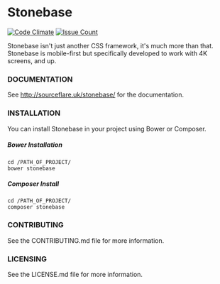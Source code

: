 # Stonebase

[![Code Climate](https://codeclimate.com/github/SourceFlare/Stonebase/badges/gpa.svg?s=10001)](https://codeclimate.com/github/SourceFlare/Stonebase) [![Issue Count](https://codeclimate.com/github/SourceFlare/Stonebase/badges/issue_count.svg?s=10001)](https://codeclimate.com/github/SourceFlare/Stonebase)

Stonebase isn't just another CSS framework, it's much more than that.  Stonebase is mobile-first but specifically developed to work with 4K screens, and up.

### DOCUMENTATION
See http://sourceflare.uk/stonebase/ for the documentation.

### INSTALLATION
You can install Stonebase in your project using Bower or Composer.

##### Bower Installation

    cd /PATH_OF_PROJECT/
    bower stonebase

##### Composer Install

    cd /PATH_OF_PROJECT/
    composer stonebase

### CONTRIBUTING
See the CONTRIBUTING.md file for more information.

### LICENSING
See the LICENSE.md file for more information.
